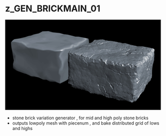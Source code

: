 # z_GEN_BRICKMAIN_01

![z_GEN_BRICKMAIN_01](/hip/z_GEN_BRICKMAIN_01/z_GEN_BRICKMAIN_01.jpg?raw=true "z_GEN_BRICKMAIN_01")

- stone brick variation generator , for mid and high poly stone bricks 
- outputs lowpoly mesh with piecenum , and bake distributed grid of lows and highs 